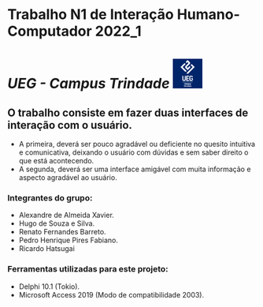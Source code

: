 # **Trabalho N1 de Interação Humano-Computador 2022_1**
# *UEG - Campus Trindade*    <img src="imagens/uegTrindade.png" width="60" height="60">

## O trabalho consiste em fazer duas interfaces de interação com o usuário.
- A primeira, deverá ser pouco agradável ou deficiente no quesito intuitiva e comunicativa, deixando o usuário com dúvidas e sem saber direito o que está acontecendo.
- A segunda, deverá ser uma interface amigável com muita informação e aspecto agradável ao usuário.

### Integrantes do grupo:
- Alexandre de Almeida Xavier.
- Hugo de Souza e Silva.
- Renato Fernandes Barreto.
- Pedro Henrique Pires Fabiano.
- Ricardo Hatsugai

### Ferramentas utilizadas para este projeto:
- Delphi 10.1 (Tokio).
- Microsoft Access 2019 (Modo de compatibilidade 2003).
